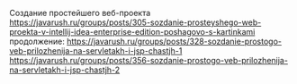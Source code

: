 Создание простейшего веб-проекта 
https://javarush.ru/groups/posts/305-sozdanie-prosteyshego-web-proekta-v-intellij-idea-enterprise-edition-poshagovo-s-kartinkami
продолжение:
https://javarush.ru/groups/posts/328-sozdanie-prostogo-veb-prilozhenija-na-servletakh-i-jsp-chastjh-1
https://javarush.ru/groups/posts/356-sozdanie-prostogo-veb-prilozhenija-na-servletakh-i-jsp-chastjh-2
